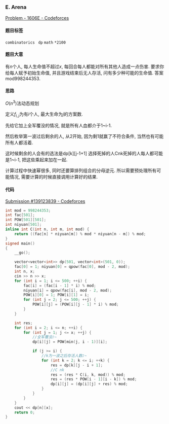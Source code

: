 ### E. Arena

[Problem - 1606E - Codeforces](https://codeforces.com/problemset/problem/1606/E)

#### 题目标签

`combinatorics` ` dp` `math` `*2100` 

#### 题目大意

有$n$个人, 每人生命值不超过$x$, 每回合每人都能对所有其他人造成一点伤害. 要求你给每人赋予初始生命值, 并且游戏结束后无人存活, 问有多少种可能的生命值. 答案mod998244353.

#### 思路

$O(n^3)$法动态规划

定义$f_{i,j}$为有$i$个人, 最大生命为$j$的方案数.

先给它加上全军覆没的情况, 就是所有人血都介于1~i-1.

然后枚举第一波过后剩余的人, 从2开始, 因为剩1就赢了不符合条件, 当然也有可能所有人都活着.

这时候剩余的人会有的选法是dp[k]\[j-1+1\] 选择死掉的人Cnk死掉的人每人都可能是1~i-1, 把这些乘起来加在一起.

计算过程中快速幂很多, 同时还要算排列组合的分母逆元. 所以需要预处理所有可能情况, 需要计算的时候直接调用计算好的结果.

#### 代码

[Submission #139123839 - Codeforces](https://codeforces.com/contest/1606/submission/139123839)

```c++
int mod = 998244353;
int fac[501];
int POW[501][501];
int niyuan[501];
inline int C(int n, int m, int mod) {
    return ((fac[n] * niyuan[m]) % mod * niyuan[n - m]) % mod;
}
signed main()
{
    __go();

    vector<vector<int>> dp(501, vector<int>(501, 0));
    fac[0] = 1; niyuan[0] = qpow(fac[0], mod - 2, mod);
    int n, x;
    cin >> n >> x;
    for (int i = 1; i <= 500; ++i) {
        fac[i] = (fac[i - 1] * i) % mod;
        niyuan[i] = qpow(fac[i], mod - 2, mod);
        POW[i][0] = 1; POW[i][1] = i;
        for (int j = 2; j <= 500; ++j) {
            POW[i][j] = (POW[i][j - 1] * i) % mod;
        }
    }

    int res;
    for (int i = 2; i <= n; ++i) {
        for (int j = 1; j <= x; ++j) {
            //全军覆没♪~
            dp[i][j] = POW[min(j, i - 1)][i];

            if (j >= i) {
                //k为一波之后存活人数♪~
                for (int k = 2; k <= i; ++k) {
                    res = dp[k][j - i + 1];
                    //C nk
                    res = (res * C(i, k, mod)) % mod;
                    res = (res * POW[i - 1][i - k]) % mod;
                    dp[i][j] = (dp[i][j] + res) % mod;
                }
            }
        }
    }
    cout << dp[n][x];
    return 0;
}

```



